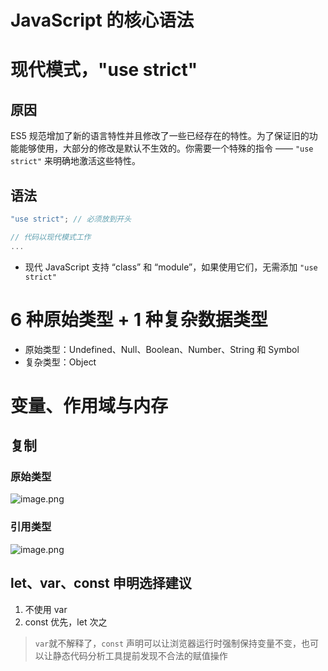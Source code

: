 
# JavaScript 的核心语法


# 现代模式，"use strict"

## 原因
ES5 规范增加了新的语言特性并且修改了一些已经存在的特性。为了保证旧的功能能够使用，大部分的修改是默认不生效的。你需要一个特殊的指令 —— `"use strict"` 来明确地激活这些特性。


## 语法
```javascript
"use strict"; // 必须放到开头

// 代码以现代模式工作
...
```

- 现代 JavaScript 支持 “class” 和 “module”，如果使用它们，无需添加  `"use strict"`


# 6 种原始类型 + 1 种复杂数据类型			

- 原始类型：Undefined、Null、Boolean、Number、String 和 Symbol  
- 复杂类型：Object


# 变量、作用域与内存

## 复制

### 原始类型
![image.png](https://832-1310531898.cos.ap-beijing.myqcloud.com/yuque/e3768b3af18a23c8cdeccb85e280c323.png)

### 引用类型
![image.png](https://832-1310531898.cos.ap-beijing.myqcloud.com/yuque/bb555ee9faabf851d1d0d40946117804.png)


## let、var、const 申明选择建议

1. 不使用 var
2. const 优先，let 次之
> `var`就不解释了，`const` 声明可以让浏览器运行时强制保持变量不变，也可以让静态代码分析工具提前发现不合法的赋值操作



